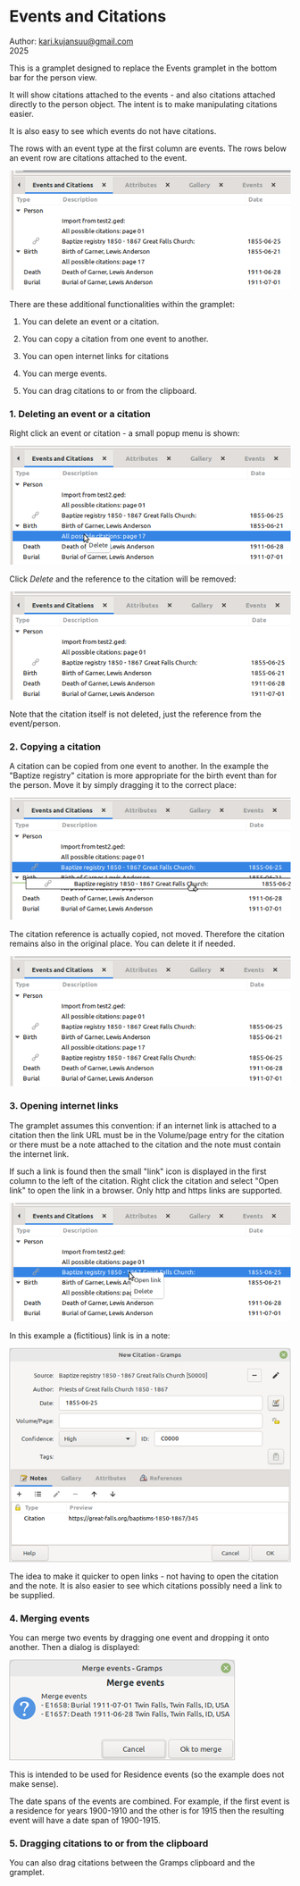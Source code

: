 # Events and Citations

Author: kari.kujansuu@gmail.com<br>
2025

This is a gramplet designed to replace the Events gramplet in the bottom bar for the person view. 

It will show citations attached to the events - and also citations attached directly to the person object.
The intent is to make manipulating citations easier.

It is also easy to see which events do not have citations.

The rows with an event type at the first column  are events. The rows below an event row are citations attached to the event.

![events_and_citations](images/events-and-citations-example.png)

There are these additional functionalities within the gramplet:

1. You can delete an event or a citation.

2. You can copy a citation from one event to another.

3. You can open internet links for citations

4. You can merge events.

5. You can drag citations to or from the clipboard.


### 1. Deleting an event or a citation

Right click an event or citation -  a small popup menu is shown:

![events_and_citations](images/events-and-citations-delete.png)

Click *Delete* and the reference to the citation will be removed:

![events_and_citations](images/events-and-citations-deleted.png)

Note that the citation itself is not deleted, just the reference from the event/person.

### 2. Copying a citation

A citation can be copied from one event to another. In the example the "Baptize registry" citation 
is more appropriate for the birth event than for the person. Move it by simply dragging it to
the correct place:

![events_and_citations](images/events-and-citations-copying.png)

The citation reference is actually copied, not moved. Therefore the citation remains also in the original place. You can delete it if needed.

![events_and_citations](images/events-and-citations-copied.png)


### 3. Opening internet links

The gramplet assumes this convention: if an internet link is attached to a citation then the link URL must be in the Volume/page entry for the citation or there must be a note attached to the citation and the note must contain the internet link.

If such a link is found then the small "link" icon is displayed in the first column to the left of the citation. Right click the citation and select "Open link" to open the link in a browser. Only http and https links are supported.

![events_and_citations](images/events-and-citations-link.png)

In this example a (fictitious) link is in a note:

![events_and_citations](images/events-and-citations-note.png)

The idea to make it quicker to open links - not having to open the citation and the note. It is also easier to see which citations possibly need a link to be supplied.

### 4. Merging events

You can merge two events by  dragging one event and dropping it onto another. Then a dialog is displayed:

![events_and_citations](images/events-and-citations-merge-events.png)

This is intended to be used for Residence events (so the example does not make sense). 

The date spans of the events are combined. For example, if the first event is a residence for years 1900-1910 and the other is for 1915 then the resulting event will have a date span of 1900-1915.

### 5. Dragging citations to or from the clipboard

You can also drag citations between the Gramps clipboard and the gramplet.
